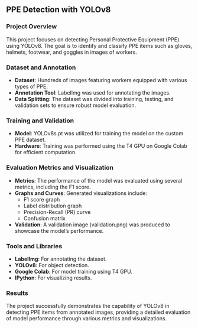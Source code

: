 ## PPE Detection with YOLOv8

### Project Overview

This project focuses on detecting Personal Protective Equipment (PPE) using YOLOv8. The goal is to identify and classify PPE items such as gloves, helmets, footwear, and goggles in images of workers.

### Dataset and Annotation

- **Dataset**: Hundreds of images featuring workers equipped with various types of PPE.
- **Annotation Tool**: LabelImg was used for annotating the images.
- **Data Splitting**: The dataset was divided into training, testing, and validation sets to ensure robust model evaluation.

### Training and Validation

- **Model**: YOLOv8s.pt was utilized for training the model on the custom PPE dataset.
- **Hardware**: Training was performed using the T4 GPU on Google Colab for efficient computation.

### Evaluation Metrics and Visualization

- **Metrics**: The performance of the model was evaluated using several metrics, including the F1 score.
- **Graphs and Curves**: Generated visualizations include:
  - F1 score graph
  - Label distribution graph
  - Precision-Recall (PR) curve
  - Confusion matrix
- **Validation**: A validation image (validation.png) was produced to showcase the model’s performance.

### Tools and Libraries

- **LabelImg**: For annotating the dataset.
- **YOLOv8**: For object detection.
- **Google Colab**: For model training using T4 GPU.
- **IPython**: For visualizing results.

### Results

The project successfully demonstrates the capability of YOLOv8 in detecting PPE items from annotated images, providing a detailed evaluation of model performance through various metrics and visualizations.
